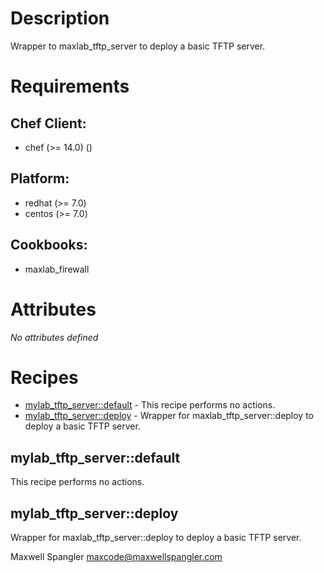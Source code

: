 # Description

Wrapper to maxlab_tftp_server to deploy a basic TFTP server.

# Requirements


## Chef Client:

* chef (>= 14.0) ()

## Platform:

* redhat (>= 7.0)
* centos (>= 7.0)

## Cookbooks:

* maxlab_firewall

# Attributes

*No attributes defined*

# Recipes

* [mylab_tftp_server::default](#mylab_tftp_serverdefault) - This recipe performs no actions.
* [mylab_tftp_server::deploy](#mylab_tftp_serverdeploy) - Wrapper for maxlab_tftp_server::deploy to deploy a basic TFTP server.

## mylab_tftp_server::default

This recipe performs no actions.

## mylab_tftp_server::deploy

Wrapper for maxlab_tftp_server::deploy to deploy a basic TFTP server.

Maxwell Spangler maxcode@maxwellspangler.com
